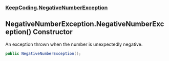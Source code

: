 ### [KeepCoding](KeepCoding.md 'KeepCoding').[NegativeNumberException](KeepCoding_NegativeNumberException.md 'KeepCoding.NegativeNumberException')
## NegativeNumberException.NegativeNumberException() Constructor
An exception thrown when the number is unexpectedly negative.  
```csharp
public NegativeNumberException();
```
